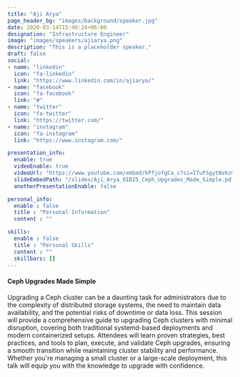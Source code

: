 ```yaml
---
title: "Aji Arya"
page_header_bg: "images/background/speaker.jpg"
date: 2020-03-14T15:40:24+06:00
designation: "Infrastructure Engineer"
image: "images/speakers/ajiarya.png"
description: "This is a placeholder speaker."
draft: false
social:
- name: "linkedin"
  icon: "fa-linkedin"
  link: "https://www.linkedin.com/in/ajiarya/"
- name: "facebook"
  icon: "fa-facebook"
  link: "#"
- name: "twitter"
  icon: "fa-twitter"
  link: "https://twitter.com/"
- name: "instagram"
  icon: "fa-instagram"
  link: "https://www.instagram.com/"

presentation_info:
  enable: true
  videoEnable: true
  videoUrl: "https://www.youtube.com/embed/kPfjofgCa_c?si=IfuFSgytNvkzmxB1"
  slideEmbedPath: "/slides/Aji_Arya_OID25_Ceph_Upgrades_Made_Simple.pdf" 
  anotherPresentationEnable: false

personal_info:
  enable : false
  title : "Personal Information"
  content : ""

skills:
  enable : false
  title : "Personal Skills"
  content : ""
  skillbars: []
---
```


#### Ceph Upgrades Made Simple

Upgrading a Ceph cluster can be a daunting task for administrators due to the complexity of distributed storage systems, the need to maintain data availability, and the potential risks of downtime or data loss. This session will provide a comprehensive guide to upgrading Ceph clusters with minimal disruption, covering both traditional systemd-based deployments and modern containerized setups. Attendees will learn proven strategies, best practices, and tools to plan, execute, and validate Ceph upgrades, ensuring a smooth transition while maintaining cluster stability and performance. Whether you're managing a small cluster or a large-scale deployment, this talk will equip you with the knowledge to upgrade with confidence.

